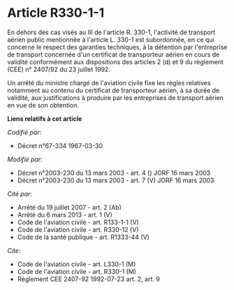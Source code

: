 # Article R330-1-1

En dehors des cas visés au III de l'article R. 330-1, l'activité de transport aérien public mentionnée à l'article L. 330-1
est subordonnée, en ce qui concerne le respect des garanties techniques, à la détention par l'entreprise de transport
concernée d'un certificat de transporteur aérien en cours de validité conformément aux dispositions des articles 2 (d) et 9
du règlement (CEE) n° 2407/92 du 23 juillet 1992. 

Un arrêté du ministre chargé de l'aviation civile fixe les règles relatives notamment au contenu du certificat de
transporteur aérien, à sa durée de validité, aux justifications à produire par les entreprises de transport aérien en vue de
son obtention.

**Liens relatifs à cet article**

_Codifié par_:

  - Décret n°67-334 1967-03-30

_Modifié par_:

  - Décret n°2003-230 du 13 mars 2003 - art. 4 () JORF 16 mars 2003
  - Décret n°2003-230 du 13 mars 2003 - art. 7 (V) JORF 16 mars 2003

_Cité par_:

  - Arrêté du 19 juillet 2007 - art. 2 (Ab)
  - Arrêté du 6 mars 2013 - art. 1 (V)
  - Code de l'aviation civile - art. R133-1-1 (V)
  - Code de l'aviation civile - art. R330-12 (V)
  - Code de la santé publique - art. R1333-44 (V)

_Cite_:

  - Code de l'aviation civile - art. L330-1 (M)
  - Code de l'aviation civile - art. R330-1 (M)
  - Règlement CEE 2407-92 1992-07-23 art. 2, art. 9
